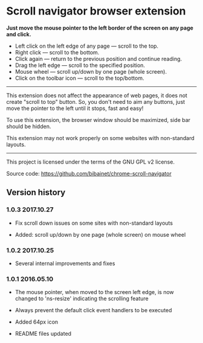 Scroll navigator browser extension
==================================

**Just move the mouse pointer to the left border of the screen on any page and click.**

* Left click on the left edge of any page — scroll to the top.
* Right click — scroll to the bottom.
* Click again — return to the previous position and continue reading.
* Drag the left edge — scroll to the specified position.
* Mouse wheel — scroll up/down by one page (whole screen).
* Click on the toolbar icon — scroll to the top/bottom.

----

This extension does not affect the appearance of web pages, it does not create "scroll to top" button.
So, you don't need to aim any buttons, just move the pointer to the left until it stops, fast and easy!

To use this extension, the browser window should be maximized, side bar should be hidden.

This extension may not work properly on some websites with non-standard layouts.

----

This project is licensed under the terms of the GNU GPL v2 license.

Source code: <https://github.com/bibainet/chrome-scroll-navigator>


Version history
---------------

### 1.0.3 2017.10.27

* Fix scroll down issues on some sites with non-standard layouts
+ Added: scroll up/down by one page (whole screen) on mouse wheel

### 1.0.2 2017.10.25

* Several internal improvements and fixes

### 1.0.1 2016.05.10

+ The mouse pointer, when moved to the screen left edge, is now changed to 'ns-resize' indicating the scrolling feature
* Always prevent the default click event handlers to be executed
+ Added 64px icon
* README files updated
